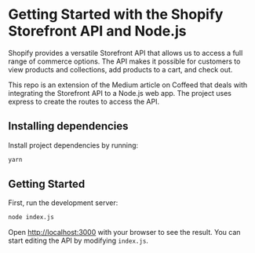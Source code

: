 # Getting Started with the Shopify Storefront API and Node.js

Shopify provides a versatile Storefront API that allows us  to access a full range of commerce options. The API makes it possible for customers to view products and collections, add products to a cart, and check out.

This repo is an extension of the Medium article on Coffeed that deals with integrating the Storefront API to a Node.js web app. The project uses express to create the routes to access the API.

## Installing dependencies

Install project dependencies by running:
```bash
yarn
```

## Getting Started

First, run the development server:

```bash
node index.js
```

Open [http://localhost:3000](http://localhost:3000) with your browser to see the result. You can start editing the API by modifying `index.js`.